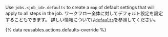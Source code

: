 Use `jobs.<job_id>.defaults` to create a `map` of default settings that will apply to all steps in the job. ワークフロー全体に対してデフォルト設定を設定することもできます。 詳しい情報については[`defaults`](/actions/using-workflows/workflow-syntax-for-github-actions#defaults)を参照してください。

{% data reusables.actions.defaults-override %}